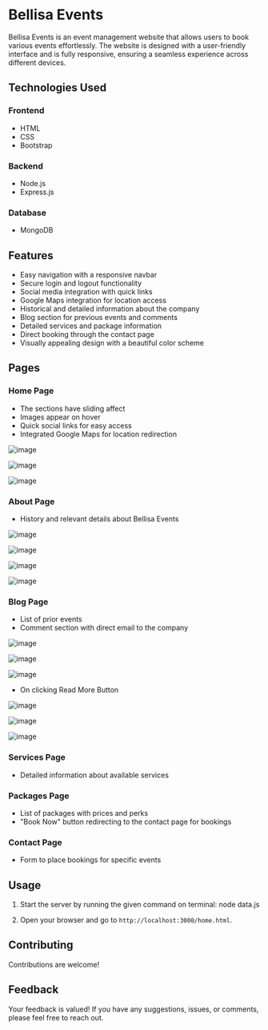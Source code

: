 # Bellisa Events

Bellisa Events is an event management website that allows users to book various events effortlessly. The website is designed with a user-friendly interface and is fully responsive, ensuring a seamless experience across different devices.

## Technologies Used

### Frontend
- HTML
- CSS
- Bootstrap

### Backend
- Node.js
- Express.js

### Database
- MongoDB

## Features

- Easy navigation with a responsive navbar
- Secure login and logout functionality
- Social media integration with quick links
- Google Maps integration for location access
- Historical and detailed information about the company
- Blog section for previous events and comments
- Detailed services and package information
- Direct booking through the contact page
- Visually appealing design with a beautiful color scheme

## Pages

### Home Page

- The sections have sliding affect
- Images appear on hover
- Quick social links for easy access
- Integrated Google Maps for location redirection
  
![image](https://github.com/Javaria-Shabbir24/BellisaEvents-EventManagementWebsite/assets/102341169/c1b99e8b-ce5b-4088-9d66-524aada7f61a)

![image](https://github.com/Javaria-Shabbir24/BellisaEvents-EventManagementWebsite/assets/102341169/a9e64cf7-8cbd-4180-84f6-78a89dea8d45)

![image](https://github.com/Javaria-Shabbir24/BellisaEvents-EventManagementWebsite/assets/102341169/d550d26b-e2d5-45b0-a0d9-63e0161f438d)


### About Page
- History and relevant details about Bellisa Events

![image](https://github.com/Javaria-Shabbir24/BellisaEvents-EventManagementWebsite/assets/102341169/ec07f148-2888-430d-a2f9-c337cd0cc23d)

![image](https://github.com/Javaria-Shabbir24/BellisaEvents-EventManagementWebsite/assets/102341169/69d2015d-eeb5-418b-80b8-ee53cd39a5be)

![image](https://github.com/Javaria-Shabbir24/BellisaEvents-EventManagementWebsite/assets/102341169/0fff00d4-50d7-48dc-80e9-63939157ed5f)

![image](https://github.com/Javaria-Shabbir24/BellisaEvents-EventManagementWebsite/assets/102341169/a15f0e77-1d59-4f65-b278-bd0d299f128f)

### Blog Page
- List of prior events
- Comment section with direct email to the company

![image](https://github.com/Javaria-Shabbir24/BellisaEvents-EventManagementWebsite/assets/102341169/6b7e834c-3c3b-41c6-8d4e-bed23c5db881)

![image](https://github.com/Javaria-Shabbir24/BellisaEvents-EventManagementWebsite/assets/102341169/05b34131-cacf-4dc9-b8e1-be40cb9efd66)

![image](https://github.com/Javaria-Shabbir24/BellisaEvents-EventManagementWebsite/assets/102341169/9135c60a-28d4-4c5b-ad8b-eb906d709229)

- On clicking Read More Button

![image](https://github.com/Javaria-Shabbir24/BellisaEvents-EventManagementWebsite/assets/102341169/e20f3ebc-297d-4eda-9c8c-a2f7cd5815ce)

![image](https://github.com/Javaria-Shabbir24/BellisaEvents-EventManagementWebsite/assets/102341169/dbd2af72-43e2-4954-b8ac-a0e7841439a0)

![image](https://github.com/Javaria-Shabbir24/BellisaEvents-EventManagementWebsite/assets/102341169/d6d47c19-cbde-4a84-a175-141a090731c5)


### Services Page
- Detailed information about available services

### Packages Page
- List of packages with prices and perks
- "Book Now" button redirecting to the contact page for bookings

### Contact Page
- Form to place bookings for specific events

## Usage

1. Start the server by running the given command on terminal:
   node data.js
   
3. Open your browser and go to `http://localhost:3000/home.html`.

## Contributing

Contributions are welcome! 

## Feedback
Your feedback is valued! If you have any suggestions, issues, or comments, please feel free to reach out. 

